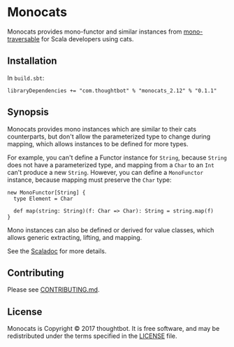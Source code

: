 # Monocats

Monocats provides mono-functor and similar instances from [mono-traversable] for
Scala developers using cats.

## Installation

In `build.sbt`:

    libraryDependencies += "com.thoughtbot" % "monocats_2.12" % "0.1.1"

## Synopsis

Monocats provides mono instances which are similar to their cats counterparts,
but don't allow the parameterized type to change during mapping, which allows
instances to be defined for more types.

For example, you can't define a Functor instance for `String`, because `String`
does not have a parameterized type, and mapping from a `Char` to an `Int` can't
produce a new `String`. However, you can define a `MonoFunctor` instance,
because mapping must preserve the `Char` type:

    new MonoFunctor[String] {
      type Element = Char

      def map(string: String)(f: Char => Char): String = string.map(f)
    }

Mono instances can also be defined or derived for value classes, which allows
generic extracting, lifting, and mapping.

See the [Scaladoc] for more details.

## Contributing

Please see [CONTRIBUTING.md](/CONTRIBUTING.md).

## License

Monocats is Copyright © 2017 thoughtbot. It is free software, and may be
redistributed under the terms specified in the [LICENSE](/LICENSE) file.

[mono-traversable]: https://hackage.haskell.org/package/mono-traversable
[Scaladoc]: https://scaladoc.thoughtbot.com/monocats/monocats/index.html

